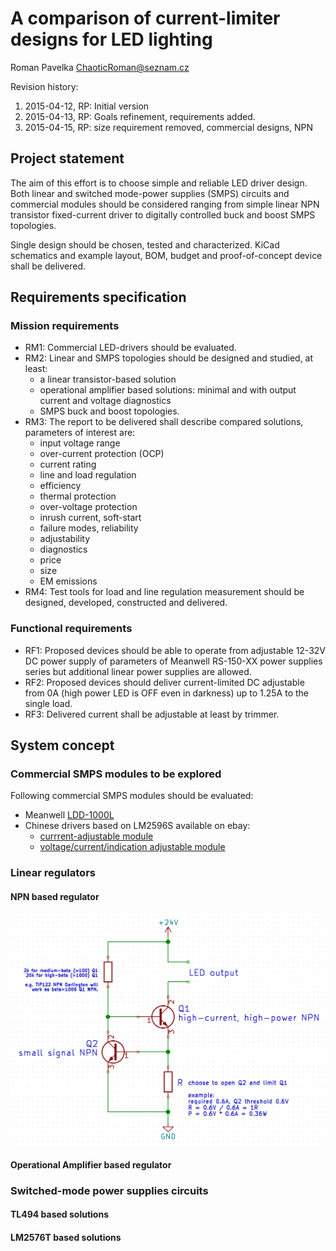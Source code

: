 A comparison of current-limiter designs for LED lighting
========================================================
Roman Pavelka <ChaoticRoman@seznam.cz>

Revision history:

1. 2015-04-12, RP: Initial version
2. 2015-04-13, RP: Goals refinement, requirements added.
2. 2015-04-15, RP: size requirement removed, commercial designs, NPN


Project statement
-----------------
The aim of this effort is to choose simple and reliable LED driver design.
Both linear and switched mode-power supplies (SMPS) circuits and commercial
modules should be considered ranging from simple linear NPN transistor
fixed-current driver to digitally controlled buck and boost SMPS topologies.

Single design should be chosen, tested and characterized. KiCad schematics
and example layout, BOM, budget and proof-of-concept device shall be delivered.


Requirements specification
--------------------------

### Mission requirements

* RM1: Commercial LED-drivers should be evaluated.
* RM2: Linear and SMPS topologies should be designed and studied, at least:
    - a linear transistor-based solution
    - operational amplifier based solutions: minimal and with output current
      and voltage diagnostics
    - SMPS buck and boost topologies.
* RM3: The report to be delivered shall describe compared solutions, parameters
       of interest are:
    - input voltage range
    - over-current protection (OCP)
    - current rating
    - line and load regulation
    - efficiency
    - thermal protection
    - over-voltage protection
    - inrush current, soft-start
    - failure modes, reliability
    - adjustability
    - diagnostics
    - price
    - size
    - EM emissions
* RM4: Test tools for load and line regulation measurement should be designed,
developed, constructed and delivered.

### Functional requirements

* RF1: Proposed devices should be able to operate from adjustable 12-32V DC power supply
of parameters of Meanwell RS-150-XX power supplies series but additional linear power
supplies are allowed.
* RF2: Proposed devices should deliver current-limited DC adjustable from 0A (high power
LED is OFF even in darkness) up to 1.25A to the single load.
* RF3: Delivered current shall be adjustable at least by trimmer.

<!--### Physical requirements

* RD1: Single channel module shall be limited in dimensions by 40mm x 15mm x 10mm.-->


System concept
--------------

### Commercial SMPS modules to be explored

Following commercial SMPS modules should be evaluated:

* Meanwell [LDD-1000L](http://www.mouser.com/ProductDetail/Mean-Well/LDD-1000L/?qs=sGAEpiMZZMt5PRBMPTWcaRgaVnaXJTVtYzeCn%2f%252bnvqOhpAqVGeWTIA%3d%3d)
* Chinese drivers based on LM2596S available on ebay:
    - [currrent-adjustable module](http://www.ebay.com/itm/LM2596-DC-DC-Step-down-LED-Driver-Adjustable-Power-Supply-Module-Converter-/131219116497?pt=LH_DefaultDomain_3&hash=item1e8d44d1d1)
    - [voltage/current/indication adjustable module](http://www.ebay.com/itm/LED-New-Driver-DC-DC-Step-down-Adjustable-CC-CV-Power-Supply-Module-1PC-LM2596-/141524043875?pt=LH_DefaultDomain_15&hash=item20f37d8863)


### Linear regulators

#### NPN based regulator

![simple NPN current regulator](./ideas/NPN_I-regulator_principle/NPN_I-regulator_principle.png)


#### Operational Amplifier based regulator
    
   
### Switched-mode power supplies circuits

#### TL494 based solutions


#### LM2576T based solutions
    
    
    
    
